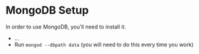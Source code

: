 # MongoDB Setup
In order to use MongoDB, you'll need to install it.
* ...
* Run `mongod --dbpath data` (you will need to do this every time you work)
